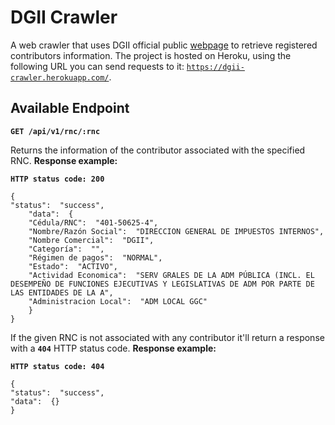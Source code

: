 # DGII Crawler
A web crawler that uses DGII official public [webpage](https://dgii.gov.do/app/WebApps/ConsultasWeb2/ConsultasWeb/consultas/rnc.aspx) to retrieve registered contributors information. The project is hosted on Heroku, using the following URL you can send requests to it: [`https://dgii-crawler.herokuapp.com/`](https://dgii-crawler.herokuapp.com/).

## Available Endpoint
**``GET /api/v1/rnc/:rnc``**

Returns the information of the contributor associated with the specified RNC. **Response example:**

**``HTTP status code: 200``**

    {
    "status":  "success",
	    "data":  {
	    "Cédula/RNC":  "401-50625-4",
	    "Nombre/Razón Social":  "DIRECCION GENERAL DE IMPUESTOS INTERNOS",
	    "Nombre Comercial":  "DGII",
	    "Categoría":  "",
	    "Régimen de pagos":  "NORMAL",
	    "Estado":  "ACTIVO",
	    "Actividad Economica":  "SERV GRALES DE LA ADM PÚBLICA (INCL. EL DESEMPEÑO DE FUNCIONES EJECUTIVAS Y LEGISLATIVAS DE ADM POR PARTE DE LAS ENTIDADES DE LA A",
	    "Administracion Local":  "ADM LOCAL GGC"
	    }
    }

If the given RNC is not associated with any contributor it'll return a response with a **``404``** HTTP status code. **Response example:**

**``HTTP status code: 404``**

    {
    "status":  "success",
    "data":  {}
    }
